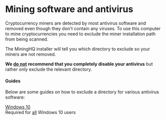 # Mining software and antivirus

Cryptocurrency miners are detected by most antivirus software and removed even though they don't contain any
viruses. To use this computer to mine cryptocurrencies you need to exclude the miner installation path from being scanned.

The MiningHQ installer will tell you which directory to exclude so your miners are not removed.

**We <u>do not</u> recommend that you completely disable your antivirus** but rather only exclude the relevant directory.

#### Guides

Below are some guides on how to exclude a directory for various antivirus software:

<a target="_blank" class="text-link text-primary" href="https://winaero.com/blog/exclusions-windows-defender-windows-10/">Windows 10<i class="fa fa-fw fa-external-link"></i></a><br />
Required for <u>all</u> Windows 10 users

